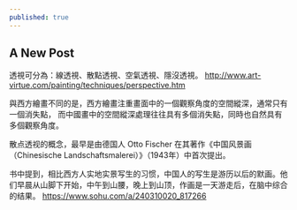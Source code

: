 ```yaml
---
published: true
---
```

## A New Post

透視可分為：線透視、散點透視、空氣透視、隱沒透視。 
  http://www.art-virtue.com/painting/techniques/perspective.htm
  
與西方繪畫不同的是，西方繪畫注重畫面中的一個觀察角度的空間縱深，通常只有一個消失點，
而中國畫中的空間縱深處理往往具有多個消失點，同時也自然具有多個觀察角度。


散点透视的概念，最早是由德国人 Otto Fischer 在其著作《中国风景画（Chinesische Landschaftsmalerei）》（1943年）中首次提出。

书中提到，相比西方人实地实景写生的习惯，中国人的写生是游历以后的默画。他们早晨从山脚下开始，中午到山腰，晚上到山顶，作画是一天游走后，在脑中综合的结果。
  https://www.sohu.com/a/240310020_817266
  
  